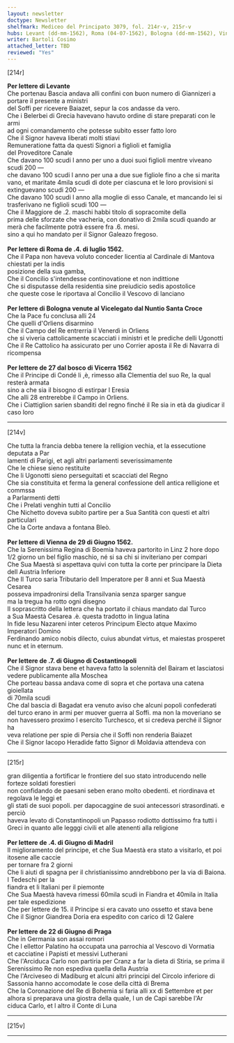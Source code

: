 ```yaml
---
layout: newsletter
doctype: Newsletter
shelfmark: Mediceo del Principato 3079, fol. 214r-v, 215r-v
hubs: Levant (dd-mm-1562), Roma (04-07-1562), Bologna (dd-mm-1562), Vincennes (27-06-1562), Wien (29-06-1562), Istanbul (07-06-1562), Madrid (04-06-1562), Praha (22-06-1562)
writer: Bartoli Cosimo
attached_letter: TBD
reviewed: "Yes"
---
```


[214r]  
  
  
<strong>Per lettere di Levante</strong>  
Che portenau Bascia andava alli confini con buon numero di Giannizeri a portare il presente a ministri   
del Soffi per ricevere Baiazet, sepur la cos andasse da vero.  
Che i Belerbei di Grecia havevano havuto ordine di stare preparati con le armi  
ad ogni comandamento che potesse subito esser fatto loro  
Che il Signor haveva liberati molti stiavi  
Remuneratione fatta da questi Signori a figlioli et famiglia  
del Proveditore Canale  
Che davano 100 scudi l anno per uno a duoi suoi figlioli mentre viveano scudi 200 —  
che davano 100 scudi l anno per una a due sue figliole fino a che si marita  
vano, et maritate 4mila scudi di dote per ciascuna et le loro provisioni si  
extinguevano scudi 200 —  
Che davano 100 scudi l anno alla moglie di esso Canale, et mancando lei si  
trasferivano ne figlioli scudi 100 —  
Che il Maggiore de .2. maschi habbi titolo di sopracomite della  
prima delle sforzate che vacheria, con donativo di 2mila scudi quando ar  
merà che facilmente potrà essere fra .6. mesi.  
sino a qui ho mandato per il Signor Galeazo fregoso.  
<br/><strong>Per lettere di Roma de .4. di luglio 1562.</strong>  
Che il Papa non haveva voluto conceder licentia al Cardinale di Mantova chiestati per la indis  
posizione della sua gamba,  
Che il Concilio s'intendesse continovatione et non indittione  
Che si disputasse della residentia sine preiudicio sedis apostolice  
che queste cose le riportava al Concilio il Vescovo di lanciano  
<br/><strong>Per lettere di Bologna venute al Vicelegato dal Nuntio Santa Croce</strong>  
Che la Pace fu conclusa alli 24  
Che quelli d'Orliens disarmino  
Che il Campo del Re entrerria il Venerdì in Orliens  
che si viveria cattolicamente scacciati i ministri et le prediche delli Ugonotti  
Che il Re Cattolico ha assicurato per uno Corrier aposta il Re di Navarra di ricompensa  
<br/><strong>Per lettere de 27 dal bosco di Vicerra 1562</strong>  
Che il Principe di Condé li ,è, rimesso alla Clementia del suo Re, la qual resterà armata  
sino a che sia il bisogno di estirpar l Eresia  
Che alli 28 entrerebbe il Campo in Orliens.  
Che i Ciattiglion sarien sbanditi del regno finché il Re sia in età da giudicar il caso loro  
  
---  

[214v]  
  
  
Che tutta la francia debba tenere la relligion vechia, et la essecutione deputata a Par  
lamenti di Parigi, et agli altri parlamenti severissimamente  
Che le chiese sieno restituite  
Che li Ugonotti sieno perseguitati et scacciati del Regno  
Che sia constituita et ferma la general confessione dell antica relligione et commssa  
a Parlarmenti detti  
Che i Prelati venghin tutti al Concilio  
Che Nichetto doveva subito partire per a Sua Santità con questi et altri particulari  
Che la Corte andava a fontana Bleò.  
<br/><strong>Per lettere di Vienna de 29 di Giugno 1562.</strong>  
Che la Serenissima Regina di Boemia haveva partorito in Linz 2 hore dopo  
1/2 giorno un bel figlio maschio, né si sa chi si inviteriano per compari  
Che Sua Maestà si aspettava quivi con tutta la corte per principare la Dieta  
dell Austria Inferiore  
Che Il Turco saria Tributario dell Imperatore per 8 anni et Sua Maestà Cesarea  
posseva impadronirsi della Transilvania senza sparger sangue  
ma la tregua ha rotto ogni disegno  
Il soprascritto della lettera che ha portato il chiaus mandato dal Turco  
a Sua Maestà Cesarea .è. questa tradotto in lingua latina  
In fide Iesu Nazareni inter ceteros Principum Electo atque Maximo Imperatori Domino  
Ferdinando amico nobis dilecto, cuius abundat virtus, et maiestas prosperet  
nunc et in eternum.  
<br/><strong>Per lettere de .7. di Giugno di Costantinopoli</strong>  
Che il Signor stava bene et haveva fatto la solennità del Bairam et lasciatosi  
vedere publicamente alla Moschea  
Che porteau bassa andava come di sopra et che portava una catena gioiellata  
di 70mila scudi  
Che dal bascia di Bagadat era venuto aviso che alcuni popoli confederati  
del turco erano in armi per muover guerra al Soffi. ma non la moveriano se  
non havessero proximo l esercito Turchesco, et si credeva perché il Signor ha  
veva relatione per spie di Persia che il Soffi non renderia Baiazet  
Che il Signor Iacopo Heradide fatto Signor di Moldavia attendeva con  
  
---  

[215r]  
  
  
gran diligentia a fortificar le frontiere del suo stato introducendo nelle forteze soldati forestieri  
non confidando de paesani seben erano molto obedenti. et riordinava et regolava le leggi et  
gli stati de suoi popoli. per dapocaggine de suoi antecessori strasordinati. e perciò  
haveva levato di Constantinopoli un Papasso rodiotto dottissimo fra tutti i  
Greci in quanto alle legggi civili et alle atenenti alla religione  
<br/><strong>Per lettere de .4. di Giugno di Madril</strong>  
Il miglioramento del principe, et che Sua Maestà era stato a visitarlo, et poi itosene alle caccie  
per tornare fra 2 giorni  
Che li aiuti di spagna per il christianissimo anndrebbono per la via di Baiona. I Tedeschi per la  
fiandra et li Italiani per il piemonte  
Che Sua Maestà haveva rimessi 60mila scudi in Fiandra et 40mila in Italia per tale espedizione  
Che per lettere de 15. il Principe si era cavato uno ossetto et stava bene  
Che il Signor Giandrea Doria era espedito con carico di 12 Galere  
<br/><strong>Per lettere de 22 di Giugno di Praga</strong>  
Che in Germania son assai romori  
Che l ellettor Palatino ha occupata una parrochia al Vescovo di Vormatia  
et cacciatine i Papisti et messivi Lutherani  
Che l'Arciduca Carlo non partiria per Cranz a far la dieta di Stiria, se prima il  
Serenissimo Re non espediva quella della Austria  
Che l'Arciveseo di Madiburg et alcuni altri principi del Circolo inferiore di  
Sassonia hanno accomodate le cose della città di Brema  
Che la Coronazione del Re di Bohemia si faria alli xx di Settembre et per  
alhora si preparava una giostra della quale, l un de Capi sarebbe l'Ar  
ciduca Carlo, et l altro il Conte di Luna  
  
---  

[215v]  
  
  
  
---  

